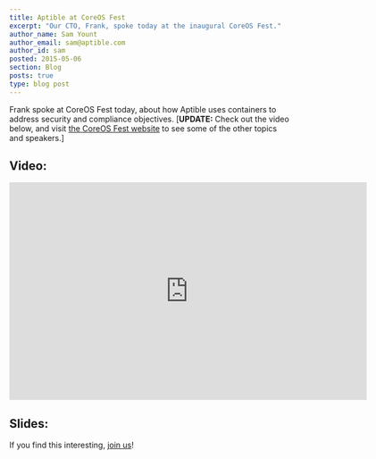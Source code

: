```yaml
---
title: Aptible at CoreOS Fest
excerpt: "Our CTO, Frank, spoke today at the inaugural CoreOS Fest."
author_name: Sam Yount
author_email: sam@aptible.com
author_id: sam
posted: 2015-05-06
section: Blog
posts: true
type: blog post
---
```



Frank spoke at CoreOS Fest today, about how Aptible uses containers to address security and compliance objectives. [**UPDATE:** Check out the video below, and visit [the CoreOS Fest website](https://coreos.com/fest/) to see some of the other topics and speakers.]

## Video:

<iframe width="640" height="390" src="https://www.youtube.com/embed/y5ERnWnGa3s?list=PLlh6TqkU8kg8Ld0Zu1aRWATiqBkxseZ9g" frameborder="0" allowfullscreen></iframe>

## Slides:

<script async class="speakerdeck-embed" data-id="7fa1f7d4a794480093dd476ac805bfdd" data-ratio="1.77777777777778" src="//speakerdeck.com/assets/embed.js"></script>

If you find this interesting, [join us](https://www.aptible.com/company/careers/)!
